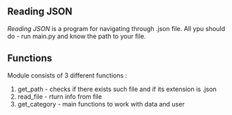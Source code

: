 ## Reading JSON
*Reading JSON* is a program for navigating through .json file. All ypu should do -
run main.py and know the path to your file.
## Functions
Module consists of 3 different functions :
1. get_path - checks if there exists such file and if its extension is .json
2. read_file - rturn info from file
3. get_category - main functions to work with data and user